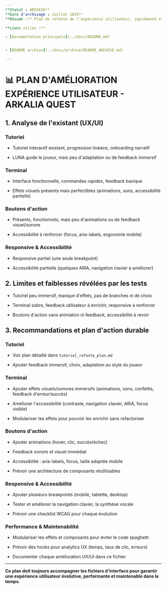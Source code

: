 ```yaml
---
**Statut : ARCHIVÉ**
**Date d'archivage : Juillet 2025**
**Résumé :** Plan de refonte de l'expérience utilisateur, implémenté et remplacé par la documentation centralisée.

**Liens utiles :**

- [Documentation principale](../docs/README.md)


- [README archive](../docs/archive/README_ARCHIVE.md)

---
```



# 📊 PLAN D'AMÉLIORATION EXPÉRIENCE UTILISATEUR - ARKALIA QUEST



## 1. Analyse de l'existant (UX/UI)



### Tutoriel


- Tutoriel interactif existant, progression linéaire, onboarding narratif


- LUNA guide le joueur, mais peu d'adaptation ou de feedback immersif



### Terminal


- Interface fonctionnelle, commandes rapides, feedback basique


- Effets visuels présents mais perfectibles (animations, sons, accessibilité partielle)



### Boutons d'action


- Présents, fonctionnels, mais peu d'animations ou de feedback visuel/sonore


- Accessibilité à renforcer (focus, aria-labels, ergonomie mobile)



### Responsive & Accessibilité


- Responsive partiel (une seule breakpoint)


- Accessibilité partielle (quelques ARIA, navigation clavier à améliorer)



## 2. Limites et faiblesses révélées par les tests


- Tutoriel peu immersif, manque d'effets, pas de branches ni de choix


- Terminal sobre, feedback utilisateur à enrichir, responsive à renforcer


- Boutons d'action sans animation ni feedback, accessibilité à revoir



## 3. Recommandations et plan d'action durable



### Tutoriel


- Voir plan détaillé dans `tutoriel_refonte_plan.md`


- Ajouter feedback immersif, choix, adaptation au style du joueur



### Terminal


- Ajouter effets visuels/sonores immersifs (animations, sons, confettis, feedback d'erreur/succès)


- Améliorer l'accessibilité (contraste, navigation clavier, ARIA, focus visible)


- Modulariser les effets pour pouvoir les enrichir sans refactoriser



### Boutons d'action


- Ajouter animations (hover, clic, succès/échec)


- Feedback sonore et visuel immédiat


- Accessibilité : aria-labels, focus, taille adaptée mobile


- Prévoir une architecture de composants réutilisables



### Responsive & Accessibilité


- Ajouter plusieurs breakpoints (mobile, tablette, desktop)


- Tester et améliorer la navigation clavier, la synthèse vocale


- Prévoir une checklist WCAG pour chaque évolution



### Performance & Maintenabilité


- Modulariser les effets et composants pour éviter le code spaghetti


- Prévoir des hooks pour analytics UX (temps, taux de clic, erreurs)


- Documenter chaque amélioration UX/UI dans ce fichier


---

**Ce plan doit toujours accompagner les fichiers d'interface pour garantir une expérience utilisateur évolutive, performante et maintenable dans le temps.**
